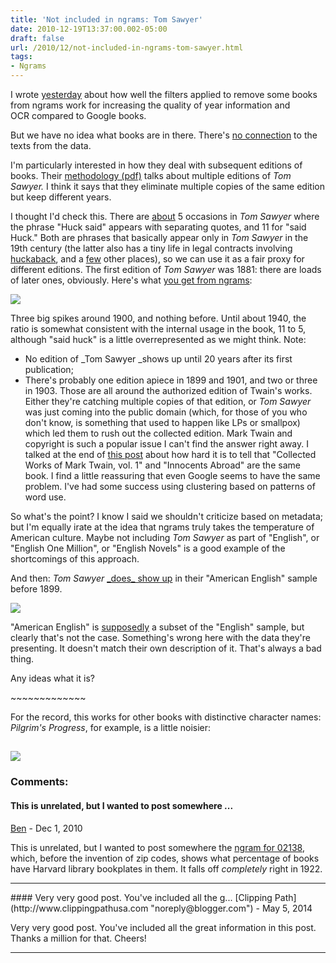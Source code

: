 ```yaml
---
title: 'Not included in ngrams: Tom Sawyer'
date: 2010-12-19T13:37:00.002-05:00
draft: false
url: /2010/12/not-included-in-ngrams-tom-sawyer.html
tags: 
- Ngrams
---
```


I wrote [yesterday](http://ngrams.googlelabs.com/graph?content=Christian+and+Faithful,said+Christiana,Christian+went&year_start=1800&year_end=1900&corpus=5&smoothing=0) about how well the filters applied to remove some books from ngrams work for increasing the quality of year information and OCR compared to Google books.  

  

But we have no idea what books are in there. There's [no connection](http://sappingattention.blogspot.com/2010/12/missing-humanists.html) to the texts from the data.  

  

I'm particularly interested in how they deal with subsequent editions of books. Their [methodology (pdf)](http://www.sciencemag.org/content/suppl/2010/12/16/science.1199644.DC1/Michel.SOM.pdf) talks about multiple editions of _Tom Sawyer._ I think it says that they eliminate multiple copies of the same edition but keep different years.

  

I thought I'd check this. There are [about](http://books.google.com/books?id=yBYmAAAAMAAJ&pg=PA260&dq=%22said+Huck%22&hl=en&ei=fksOTa7EJsX_lgeazfXFDA&sa=X&oi=book_result&ct=result&resnum=1&ved=0CCMQ6AEwAA#v=onepage&q=%22Huck%20said%22&f=false) 5 occasions in _Tom Sawyer_ where the phrase "Huck said" appears with separating quotes, and 11 for "said Huck." Both are phrases that basically appear only in _Tom Sawyer_ in the 19th century (the latter also has a tiny life in legal contracts involving [huckaback](http://www.1911encyclopedia.org/Huckaback), and a [few](http://www.google.com/search?q=%22said+Huck%22&hl=en&sa=X&ei=v0sOTaUGxd-WB5WsqLgM&ved=0CBMQpwU&source=lnt&tbs=bks:1,cdr:1,cd_min:1882,cd_max:1882) other places), so we can use it as a fair proxy for different editions. The first edition of _Tom Sawyer_ was 1881: there are loads of later ones, obviously. Here's what [you get from ngrams](http://ngrams.googlelabs.com/graph?content=said+Huck,Huck+said&year_start=1800&year_end=2000&corpus=0&smoothing=0):

  

[![](http://3.bp.blogspot.com/_Pge31alC_E8/TQ5JnmrX2vI/AAAAAAAACXg/P7iQhYiaIiU/s400/chart-1.png)](http://3.bp.blogspot.com/_Pge31alC_E8/TQ5JnmrX2vI/AAAAAAAACXg/P7iQhYiaIiU/s1600/chart-1.png)

  

  

Three big spikes around 1900, and nothing before. Until about 1940, the ratio is somewhat consistent with the internal usage in the book, 11 to 5, although "said huck" is a little overrepresented as we might think. Note:  

*   No edition of _Tom Sawyer _shows up until 20 years after its first publication;
*   There's probably one edition apiece in 1899 and 1901, and two or three in 1903. Those are all around the authorized edition of Twain's works. Either they're catching multiple copies of that edition, or _Tom Sawyer_ was just coming into the public domain (which, for those of you who don't know, is something that used to happen like LPs or smallpox) which led them to rush out the collected edition. Mark Twain and copyright is such a popular issue I can't find the answer right away. I talked at the end of [this post](http://sappingattention.blogspot.com/2010/12/first-principals.html) about how hard it is to tell that "Collected Works of Mark Twain, vol. 1" and "Innocents Abroad" are the same book. I find a little reassuring that even Google seems to have the same problem. I've had some success using clustering based on patterns of word use. 

So what's the point? I know I said we shouldn't criticize based on metadata; but I'm equally irate at the idea that ngrams truly takes the temperature of American culture. Maybe not including _Tom Sawyer_ as part of "English", or "English One Million", or "English Novels" is a good example of the shortcomings of this approach. 

  

And then: _Tom Sawyer_ [\_does\_ show up](http://ngrams.googlelabs.com/graph?content=said+Huck,Huck+said&year_start=1800&year_end=2000&corpus=5&smoothing=0) in their "American English" sample before 1899. 

  

[![](http://1.bp.blogspot.com/_Pge31alC_E8/TQ5QGJ035cI/AAAAAAAACXk/5Olnnw91NtQ/s400/chart-2.png)](http://1.bp.blogspot.com/_Pge31alC_E8/TQ5QGJ035cI/AAAAAAAACXk/5Olnnw91NtQ/s1600/chart-2.png)

  

  

"American English" is [supposedly](http://ngrams.googlelabs.com/info) a subset of the "English" sample, but clearly that's not the case. Something's wrong here with the data they're presenting. It doesn't match their own description of it. That's always a bad thing.

  

Any ideas what it is?

  

  

  

  

  

  

\~~~~~~~~~~~~~

For the record, this works for other books with distinctive character names: _Pilgrim's Progress_, for example, is a little noisier:  
  

[![](http://2.bp.blogspot.com/_Pge31alC_E8/TQ5JNWWnsyI/AAAAAAAACXc/rDZbotsGxXk/s400/chart.png)](http://2.bp.blogspot.com/_Pge31alC_E8/TQ5JNWWnsyI/AAAAAAAACXc/rDZbotsGxXk/s1600/chart.png)
---
### Comments:
#### This is unrelated, but I wanted to post somewhere ...
[Ben](https://www.blogger.com/profile/04856020368342677253 "noreply@blogger.com") - <time datetime="2010-12-20T19:19:10.993-05:00">Dec 1, 2010</time>

This is unrelated, but I wanted to post somewhere the [ngram for 02138](http://ngrams.googlelabs.com/graph?content=02138&year_start=1800&year_end=2000&corpus=5&smoothing=0), which, before the invention of zip codes, shows what percentage of books have Harvard library bookplates in them. It falls off _completely_ right in 1922.
<hr />
#### Very very good post. You've included all the g...
[Clipping Path](http://www.clippingpathusa.com "noreply@blogger.com") - <time datetime="2014-05-02T13:28:32.800-04:00">May 5, 2014</time>

Very very good post. You've included all the great information in this post. Thanks a million for that. Cheers!
<hr />
